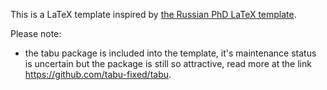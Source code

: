 This is a LaTeX template inspired by [the Russian PhD LaTeX template](https://github.com/AndreyAkinshin/Russian-Phd-LaTeX-Dissertation-Template).

Please note:
- the tabu package is included into the template, it's maintenance status is uncertain but the package is still so attractive, read more at the link https://github.com/tabu-fixed/tabu.
